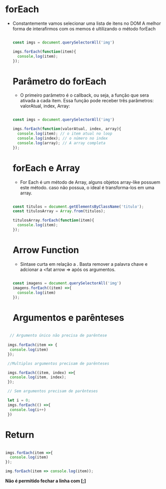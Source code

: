 # forEach

* Constantemente vamos selecionar uma lista de itens no DOM
  A melhor forma de interafirmos com os memos é ultilizando o método forEach

  ````js

  const imgs = document.querySelectorAll('img')

  imgs.forEach(function(item){
    console,log(item);
  });

  ````

  # Parâmetro do forEach

  * O primeiro parâmetro é o callback, ou seja, a função que sera ativada a cada item. Essa função pode receber três parâmetros: valorAtual, index, Array:

  ````js

  const imgs = document.querySelectorAll('img')

  imgs.forEach(function(valorAtual, index, array){
    console.log(item); // o item atual no loop
    console.log(index); // o número no index
    console.log(array); // A array completa
  });
  ````

  # forEach e Array

  * For Each é um método de Array, alguns objetos   array-like possuem este método. caso não possua, o ideal  é transforma-los em uma array. 

  ````js

  const titulos = document.getElementsByClassName('titulo');
  const titulosArray = Array.from(titulos);

  titulosArray.forEach(function(item){
    console.log(item);
  });
  ````

  # Arrow Function

  * Sintaxe curta em relação a <function expression> . Basta remover a palavra chave <function> e adcionar a <fat arrow => após os argumentos.

  ````js

  const imagens = document.querySelectorAll('img')
  imagens.forEach((item) =>{
    console.log(item)
  });
  ````

  # Argumentos e parênteses

````js

  // Argumento único não precisa de parêntese
 
 imgs.forEach(item => {
  console.log(item)
 });

 //Multiplos argumentos precisam de parênteses

 imgs.forEach((item, index) =>{
  console.log(item, index);
 });

 // Sem argumentos precisam de parênteses

 let i = 0;
 imgs.forEach(() =>{
  console.log(i++)
 })

````

# Return

````js

imgs.forEach(item =>{
  console.log(item)
});

img.forEach(item => console.log(item));
````

**Não é permitido fechar a linha com [;]**

